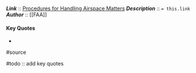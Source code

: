 ***Link***      :: [Procedures for Handling Airspace Matters](https://www.faa.gov/documentLibrary/media/Order/7400.2P_Basic_w_Chg_1_dtd_10-5-23.pdf)
***Description***      :: `= this.link`
***Author*** :: [[FAA]]

#### Key Quotes
* 

#source

#todo :: add key quotes